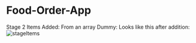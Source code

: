 # Food-Order-App

Stage 2 Items Added: 
From an array Dummy:
Looks like this after addition:
![stageItems](https://user-images.githubusercontent.com/103827746/192074904-0421d04f-03a0-4b93-be88-1665e7377bbd.JPG)
